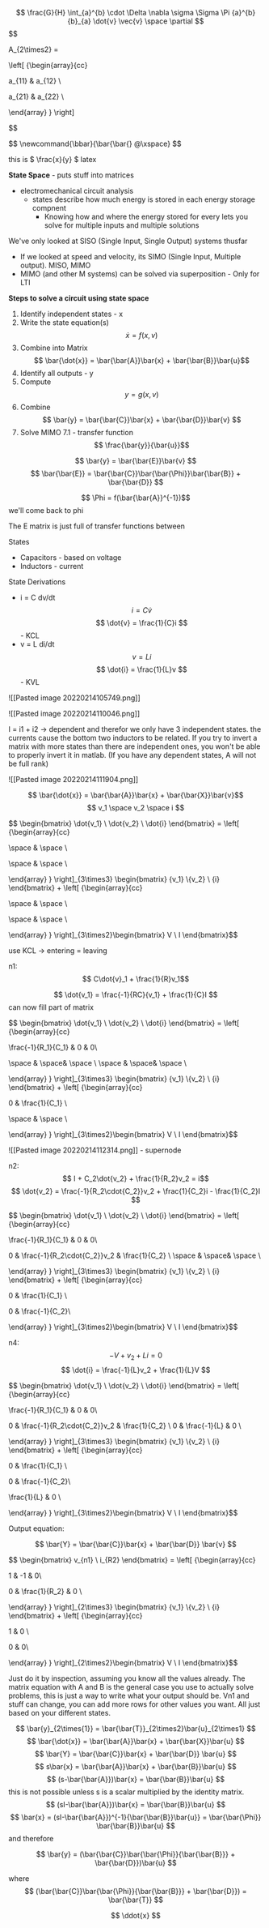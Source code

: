  $$ \frac{G}{H} \int_{a}^{b} \cdot \Delta \nabla \sigma \Sigma \Pi {a}^{b} {b}_{a} \dot{v} \vec{v} \space \partial $$$$

A_{2\times2} =

\left[ {\begin{array}{cc}

a_{11} & a_{12} \\

a_{21} & a_{22} \\

\end{array} } \right]

$$

$$ \newcommand{\bbar}{\bar{\bar{} \@\xspace} $$

this is $ \frac{x}{y} $ latex 

**State Space** - puts stuff into matrices
- electromechanical circuit analysis
	- states describe how much energy is stored in each energy storage compnent
		- Knowing how and where the energy stored for every lets you solve for multiple inputs and multiple solutions
	

We've only looked at SISO (Single Input, Single Output) systems thusfar
- If we looked at speed and velocity, its SIMO (Single Input, Multiple output). MISO, MIMO
- MIMO (and other M systems) can be solved via superposition - Only for LTI 

**Steps to solve a circuit using state space**
1. Identify independent states - x
2. Write the state equation(s) 
$$  {\dot{x} = f(x,v)} $$
4. Combine into Matrix $$ \bar{\dot{x}} = \bar{\bar{A}}\bar{x} + \bar{\bar{B}}\bar{u}$$
4. Identify all outputs - y
5. Compute $$ y = g(x,v)$$
6. Combine $$ \bar{y} = \bar{\bar{C}}\bar{x} + \bar{\bar{D}}\bar{v} $$
7.  Solve MIMO
	7.1 - transfer function $$ \frac{\bar{y}}{\bar{u}}$$

$$ \bar{y} = \bar{\bar{E}}\bar{v} $$
$$ \bar{\bar{E}} = \bar{\bar{C}}\bar{\bar{\Phi}}\bar{\bar{B}} + \bar{\bar{D}} $$

$$ \Phi = f(\bar{\bar{A}}^{-1})$$ we'll come back to phi


The E matrix is just full of transfer functions between 

States 
- Capacitors - based on voltage
- Inductors - current

State Derivations
- i = C dv/dt 
$$ i = C\dot{v} $$
$$ \dot{v} = \frac{1}{C}i $$ - KCL
- v = L di/dt
$$ v = L\dot{i} $$
$$ \dot{i} = \frac{1}{L}v $$ - KVL

![[Pasted image 20220214105749.png]]

![[Pasted image 20220214110046.png]]

I = i1 + i2 -> dependent and therefor we only have 3 independent states. the currents cause the bottom two inductors to be related. If you try to invert a matrix with more states than there are independent ones, you won't be able to properly invert it in matlab. (If you have any dependent states, A will not be full rank)

![[Pasted image 20220214111904.png]]

$$ \bar{\dot{x}} = \bar{\bar{A}}\bar{x} + \bar{\bar{X}}\bar{v}$$
$$ v_1 \space v_2 \space i $$

$$ \begin{bmatrix} \dot{v_1} \\ \dot{v_2} \\ \dot{i} \end{bmatrix} = \left[ {\begin{array}{cc}

\space &  \space \\

\space & \space \\

\end{array} } \right]_{3\times3} \begin{bmatrix} {v_1} \\{v_2} \\ {i} \end{bmatrix} + \left[ {\begin{array}{cc}

\space &  \space \\

\space & \space \\

\end{array} } \right]_{3\times2}\begin{bmatrix} V \\ I  \end{bmatrix}$$

use KCL -> entering = leaving

n1: $$ C\dot{v}_1 + \frac{1}{R}v_1$$

$$ \dot{v_1} = \frac{-1}{RC}{v_1} + \frac{1}{C}I $$
can now fill part of matrix

$$ \begin{bmatrix} \dot{v_1} \\ \dot{v_2} \\ \dot{i} \end{bmatrix} = \left[ {\begin{array}{cc}

\frac{-1}{R_1}{C_1} & 0 & 0\\

\space &  \space&  \space \\
\space &  \space&  \space \\

\end{array} } \right]_{3\times3} \begin{bmatrix} {v_1} \\{v_2} \\ {i} \end{bmatrix} + \left[ {\begin{array}{cc}

0 & \frac{1}{C_1} \\

\space & \space \\

\end{array} } \right]_{3\times2}\begin{bmatrix} V \\ I  \end{bmatrix}$$

![[Pasted image 20220214112314.png]] - supernode 

n2: $$ I + C_2\dot{v_2} + \frac{1}{R_2}v_2 = i$$
$$ \dot{v_2} = \frac{-1}{R_2\cdot{C_2}}v_2 + \frac{1}{C_2}i - \frac{1}{C_2}I $$

$$ \begin{bmatrix} \dot{v_1} \\ \dot{v_2} \\ \dot{i} \end{bmatrix} = \left[ {\begin{array}{cc}

\frac{-1}{R_1}{C_1} & 0 & 0\\

0 &  \frac{-1}{R_2\cdot{C_2}}v_2 &  \frac{1}{C_2} \\
\space &  \space&  \space \\

\end{array} } \right]_{3\times3} \begin{bmatrix} {v_1} \\{v_2} \\ {i} \end{bmatrix} + \left[ {\begin{array}{cc}

0 & \frac{1}{C_1} \\

0 & \frac{-1}{C_2}\\

\end{array} } \right]_{3\times2}\begin{bmatrix} V \\ I  \end{bmatrix}$$

n4: $$ -V + v_2 + L\dot{i} = 0 $$
$$ \dot{i} = \frac{-1}{L}v_2 + \frac{1}{L}V $$

$$ \begin{bmatrix} \dot{v_1} \\ \dot{v_2} \\ \dot{i} \end{bmatrix} = \left[ {\begin{array}{cc}

\frac{-1}{R_1}{C_1} & 0 & 0\\

0 &  \frac{-1}{R_2\cdot{C_2}}v_2 &  \frac{1}{C_2} \\
0 &  \frac{-1}{L} &  0 \\

\end{array} } \right]_{3\times3} \begin{bmatrix} {v_1} \\{v_2} \\ {i} \end{bmatrix} + \left[ {\begin{array}{cc}

0 & \frac{1}{C_1} \\

0 & \frac{-1}{C_2}\\

\frac{1}{L} & 0 \\

\end{array} } \right]_{3\times2}\begin{bmatrix} V \\ I  \end{bmatrix}$$

Output equation:

$$ \bar{Y} = \bar{\bar{C}}\bar{x} + \bar{\bar{D}} \bar{v} $$

$$ \begin{bmatrix} v_{n1} \\ i_{R2} \end{bmatrix} = \left[ {\begin{array}{cc}

1 & -1 & 0\\

0 & \frac{1}{R_2} &  0 \\

\end{array} } \right]_{2\times3} \begin{bmatrix} {v_1} \\{v_2} \\ {i} \end{bmatrix} + \left[ {\begin{array}{cc}

1 & 0 \\

0 & 0\\


\end{array} } \right]_{2\times2}\begin{bmatrix} V \\ I  \end{bmatrix}$$

Just do it by inspection, assuming you know all the values already. The matrix equation with A and B is the general case you use to actually solve problems, this is just a way to write what your output should be. Vn1 and stuff can change, you can add more rows for other values you want. All just based on your different states.

$$ \bar{y}_{2\times{1}} = \bar{\bar{T}}_{2\times2}\bar{u}_{2\times1} $$
$$  \bar{\dot{x}} = \bar{\bar{A}}\bar{x} + \bar{\bar{X}}\bar{u} $$
$$ \bar{Y} = \bar{\bar{C}}\bar{x} + \bar{\bar{D}} \bar{u} $$
$$ s\bar{x} = \bar{\bar{A}}\bar{x} + \bar{\bar{B}}\bar{u} $$
$$ (s-\bar{\bar{A}})\bar{x} = \bar{\bar{B}}\bar{u} $$
this is not possible unless s is a scalar multiplied by the identity matrix.
$$ (sI-\bar{\bar{A}})\bar{x} = \bar{\bar{B}}\bar{u} $$
$$ \bar{x} = (sI-\bar{\bar{A}})^{-1}{\bar{\bar{B}}\bar{u}} = \bar{\bar{\Phi}} \bar{\bar{B}}\bar{u} $$ and therefore 

$$ \bar{y} = (\bar{\bar{C}}\bar{\bar{\Phi}}{\bar{\bar{B}}} + \bar{\bar{D}})\bar{u} $$

where 
$$ (\bar{\bar{C}}\bar{\bar{\Phi}}{\bar{\bar{B}}} + \bar{\bar{D}}) = \bar{\bar{T}} $$

$$ \ddot{x} $$
